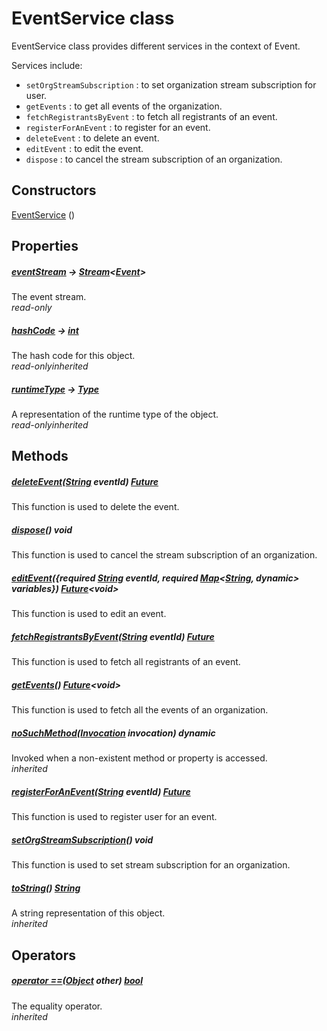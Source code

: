 


# EventService class









<p>EventService class provides different services in the context of Event.</p>
<p>Services include:</p>
<ul>
<li><code>setOrgStreamSubscription</code> : to set organization stream subscription for user.</li>
<li><code>getEvents</code> : to get all events of the organization.</li>
<li><code>fetchRegistrantsByEvent</code> : to fetch all registrants of an event.</li>
<li><code>registerForAnEvent</code> : to register for an event.</li>
<li><code>deleteEvent</code> : to delete an event.</li>
<li><code>editEvent</code> : to edit the event.</li>
<li><code>dispose</code> : to cancel the stream subscription of an organization.</li>
</ul>




## Constructors

[EventService](../services_event_service/EventService/EventService.md) ()

   


## Properties

##### [eventStream](../services_event_service/EventService/eventStream.md) &#8594; [Stream](https://api.flutter.dev/flutter/dart-async/Stream-class.html)&lt;[Event](../models_events_event_model/Event-class.md)>



The event stream.  
_<span class="feature">read-only</span>_



##### [hashCode](https://api.flutter.dev/flutter/dart-core/Object/hashCode.html) &#8594; [int](https://api.flutter.dev/flutter/dart-core/int-class.html)



The hash code for this object.  
_<span class="feature">read-only</span><span class="feature">inherited</span>_



##### [runtimeType](https://api.flutter.dev/flutter/dart-core/Object/runtimeType.html) &#8594; [Type](https://api.flutter.dev/flutter/dart-core/Type-class.html)



A representation of the runtime type of the object.  
_<span class="feature">read-only</span><span class="feature">inherited</span>_





## Methods

##### [deleteEvent](../services_event_service/EventService/deleteEvent.md)([String](https://api.flutter.dev/flutter/dart-core/String-class.html) eventId) [Future](https://api.flutter.dev/flutter/dart-async/Future-class.html)



This function is used to delete the event.  




##### [dispose](../services_event_service/EventService/dispose.md)() void



This function is used to cancel the stream subscription of an organization.  




##### [editEvent](../services_event_service/EventService/editEvent.md)(\{required [String](https://api.flutter.dev/flutter/dart-core/String-class.html) eventId, required [Map](https://api.flutter.dev/flutter/dart-core/Map-class.html)&lt;[String](https://api.flutter.dev/flutter/dart-core/String-class.html), dynamic> variables}) [Future](https://api.flutter.dev/flutter/dart-async/Future-class.html)&lt;void>



This function is used to edit an event.  




##### [fetchRegistrantsByEvent](../services_event_service/EventService/fetchRegistrantsByEvent.md)([String](https://api.flutter.dev/flutter/dart-core/String-class.html) eventId) [Future](https://api.flutter.dev/flutter/dart-async/Future-class.html)



This function is used to fetch all registrants of an event.  




##### [getEvents](../services_event_service/EventService/getEvents.md)() [Future](https://api.flutter.dev/flutter/dart-async/Future-class.html)&lt;void>



This function is used to fetch all the events of an organization.  




##### [noSuchMethod](https://api.flutter.dev/flutter/dart-core/Object/noSuchMethod.html)([Invocation](https://api.flutter.dev/flutter/dart-core/Invocation-class.html) invocation) dynamic



Invoked when a non-existent method or property is accessed.  
_<span class="feature">inherited</span>_



##### [registerForAnEvent](../services_event_service/EventService/registerForAnEvent.md)([String](https://api.flutter.dev/flutter/dart-core/String-class.html) eventId) [Future](https://api.flutter.dev/flutter/dart-async/Future-class.html)



This function is used to register user for an event.  




##### [setOrgStreamSubscription](../services_event_service/EventService/setOrgStreamSubscription.md)() void



This function is used to set stream subscription for an organization.  




##### [toString](https://api.flutter.dev/flutter/dart-core/Object/toString.html)() [String](https://api.flutter.dev/flutter/dart-core/String-class.html)



A string representation of this object.  
_<span class="feature">inherited</span>_





## Operators

##### [operator ==](https://api.flutter.dev/flutter/dart-core/Object/operator_equals.html)([Object](https://api.flutter.dev/flutter/dart-core/Object-class.html) other) [bool](https://api.flutter.dev/flutter/dart-core/bool-class.html)



The equality operator.  
_<span class="feature">inherited</span>_















